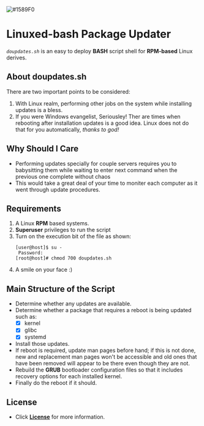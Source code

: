 ![#1589F0](https://via.placeholder.com/15/1589F0/000000?text=+) 
# Linuxed-bash Package Updater 
_`doupdates.sh`_ is an easy to deploy **BASH** script shell for **RPM-based** Linux derives.

## About doupdates.sh
There are two important points to be considered:
1. With Linux realm, performing other jobs on the system while installing updates is a bless.
2. If you were Windows evangelist, Seriousley! Ther are times when rebooting after installation updates is a good idea.
Linux does not do that for you automatically, _thanks to god!_

## Why Should I Care
- Performing updates specially for couple servers requires you to babysitting them while waiting to enter next command when the previous one complete without chaos  
- This would take a great deal of your time to moniter each computer as it went through update procedures.

## Requirements
1. A Linux **RPM** based systems.
2. **Superuser** privileges to run the script
3. Turn on the execution bit of the file as shown:
	```
	[user@host]$ su -
	 Password:
	[root@host]# chmod 700 doupdates.sh
	```
4. A smile on your face :)

## Main Structure of the Script 
- Determine whether any updates are available.
- Determine whether a package that requires a reboot is being updated such as:
	- [x] kernel
	- [x] glibc
	- [x] systemd
- Install those updates.
- If reboot is required, update man pages before hand; if this is not done, new and replacement man pages won't be accessible and old ones that have been removed will appear to be there even though they are not.
- Rebuild the **GRUB** bootloader configuration files so that it includes recovery options for each installed kernel.
- Finally do the reboot if it should.

## License
- Click [**License**](https://raw.githubusercontent.com/Sennacheribest/DoUpdateBashProject/main/LICENSE) for more information. 
